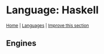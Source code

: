 # Language: Haskell
<sup>[Home](../index.md) \| [Languages](./index.md) \| </sup><sup>[Improve this section](https://github.com/rbuckton/regexp-features/edit/main/src/languages/haskell.md)</sup>


<!--
'name' sources:
  - [](../../src/languages/haskell.md)
-->


## Engines